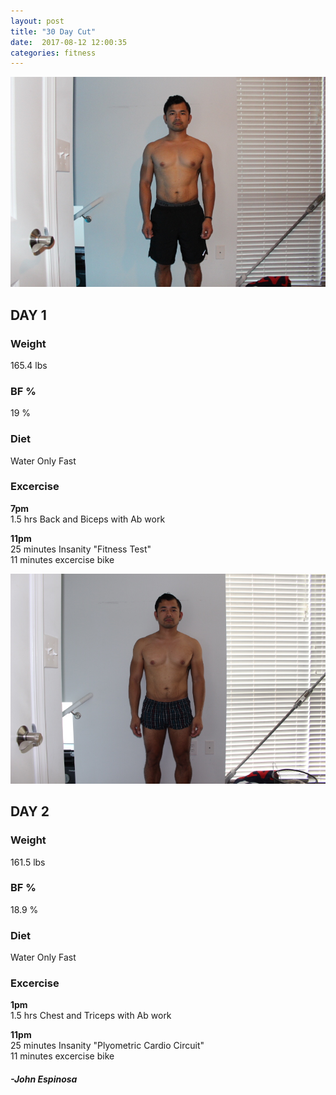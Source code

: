 ```yaml
---
layout: post
title: "30 Day Cut"
date:  2017-08-12 12:00:35
categories: fitness
---
```


![Day 1](/img/Day1.JPG)

## DAY 1

### Weight
165.4 lbs
### BF %
19 %
### Diet
Water Only Fast
### Excercise
**7pm**  
1.5 hrs Back and Biceps with Ab work  
  
**11pm**  
25 minutes Insanity "Fitness Test"  
11 minutes excercise bike

![Day 2](/img/Day2.JPG)

## DAY 2

### Weight
161.5 lbs
### BF %
18.9 %
### Diet
Water Only Fast
### Excercise
**1pm**  
1.5 hrs Chest and Triceps with Ab work  
  
**11pm**  
25 minutes Insanity "Plyometric Cardio Circuit"  
11 minutes excercise bike


#### _-John Espinosa_  

